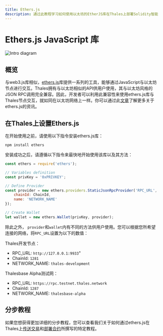```yaml
---
title: Ethers.js
description: 通过此教程学习如何使用以太坊的EtherJS库在Thales上部署Solidity智能合约。
---
```

# Ethers.js JavaScript 库

![Intro diagram](/images/integrations/integrations-ethersjs-banner.png)

## 概览

与web3.js库相似，[ethers.js](https://docs.ethers.io/)库提供一系列的工具，能够通过JavaScript与以太坊节点进行交互。Thales拥有与以太坊相似的API供用户使用，其与以太坊风格的JSON RPC调用完全兼容。因此，开发者可以利用此兼容性来使用ethers.js库与Thales节点交互，就如同在以太坊网络上一样。你可以通过此[文章](https://medium.com/l4-media/announcing-ethers-js-a-web3-alternative-6f134fdd06f3)了解更多关于ethers.js的资讯。

## 在Thales上设置Ethers.js

在开始使用之前，请使用以下指令安装ethers.js库：

```
npm install ethers
```

安装成功之后，请遵循以下指令来最快地开始使用该库以及其方法：

```js
const ethers = require('ethers');

// Variables definition
const privKey = '0xPRIVKEY';

// Define Provider
const provider = new ethers.providers.StaticJsonRpcProvider('RPC_URL', {
    chainId: ChainId,
    name: 'NETWORK_NAME'
});

// Create Wallet
let wallet = new ethers.Wallet(privKey, provider);
```

除此之外， `provider`和`wallet`内有不同的方法供用户使用。您可以根据您所希望连接的网络，将`RPC_URL`设置为以下的数值：

Thales开发节点：
 - RPC_URL: `http://127.0.0.1:9933`"
 - ChainId: `1281`
 - NETWORK_NAME: `thales-development`

Thalesbase Alpha测试网：
 - RPC_URL: `https://rpc.testnet.thales.network`
 - ChainId: `1287`
 - NETWORK_NAME: `thalesbase-alpha`

## 分步教程

如果您想获得更加详细的分步教程，您可以查看我们关于如何通过ethers.js在Thales上[传送交易](/getting-started/local-node/send-transaction/)和[部署合约](/getting-started/local-node/deploy-contract/)所撰写的特定教程。